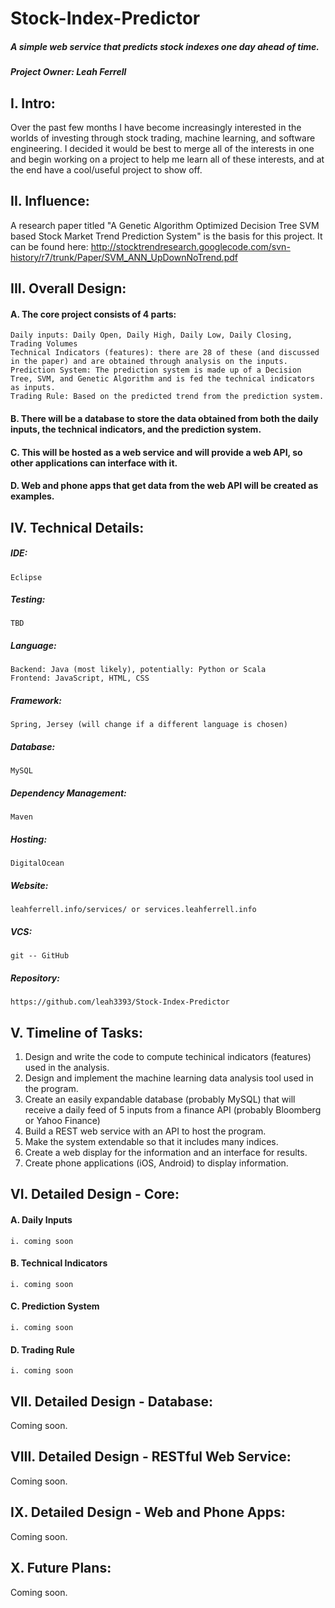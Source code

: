 # Stock-Index-Predictor

##### A simple web service that predicts stock indexes one day ahead of time.

##### Project Owner: Leah Ferrell

## I. Intro:

Over the past few months I have become increasingly interested in the worlds of investing through stock trading, machine learning, and software engineering. I decided it would be best to merge all of the interests in one and begin working on a project to help me learn all of these interests, and at the end have a cool/useful project to show off.


## II. Influence:

A research paper titled "A Genetic Algorithm Optimized Decision Tree SVM based Stock Market Trend Prediction System" is the basis for this project. It can be found here: http://stocktrendresearch.googlecode.com/svn-history/r7/trunk/Paper/SVM_ANN_UpDownNoTrend.pdf


## III. Overall Design:

#### A. The core project consists of 4 parts: 
	Daily inputs: Daily Open, Daily High, Daily Low, Daily Closing, Trading Volumes
	Technical Indicators (features): there are 28 of these (and discussed in the paper) and are obtained through analysis on the inputs.
	Prediction System: The prediction system is made up of a Decision Tree, SVM, and Genetic Algorithm and is fed the technical indicators as inputs.
	Trading Rule: Based on the predicted trend from the prediction system.

#### B. There will be a database to store the data obtained from both the daily inputs, the technical indicators, and the prediction system.
#### C. This will be hosted as a web service and will provide a web API, so other applications can interface with it.
#### D. Web and phone apps that get data from the web API will be created as examples.


## IV. Technical Details:

##### IDE: 
	Eclipse
##### Testing: 
	TBD
##### Language: 
	Backend: Java (most likely), potentially: Python or Scala
	Frontend: JavaScript, HTML, CSS
##### Framework: 
	Spring, Jersey (will change if a different language is chosen)
##### Database: 
	MySQL
##### Dependency Management: 
	Maven
##### Hosting: 
	DigitalOcean
##### Website: 
	leahferrell.info/services/ or services.leahferrell.info
##### VCS: 
	git -- GitHub
##### Repository: 
	https://github.com/leah3393/Stock-Index-Predictor


## V. Timeline of Tasks:

1. Design and write the code to compute techinical indicators (features) used in the analysis.
2. Design and implement the machine learning data analysis tool used in the program.
3. Create an easily expandable database (probably MySQL) that will receive a daily feed of 5 inputs from a finance API (probably Bloomberg or Yahoo Finance)
4. Build a REST web service with an API to host the program.
5. Make the system extendable so that it includes many indices.
6. Create a web display for the information and an interface for results.
7. Create phone applications (iOS, Android) to display information.


## VI. Detailed Design - Core:

#### A. Daily Inputs
	i. coming soon

#### B. Technical Indicators
	i. coming soon

#### C. Prediction System
	i. coming soon

#### D. Trading Rule
	i. coming soon


## VII. Detailed Design - Database:

Coming soon.


## VIII. Detailed Design - RESTful Web Service:

Coming soon.


## IX. Detailed Design - Web and Phone Apps:

Coming soon.


## X. Future Plans:

Coming soon.

